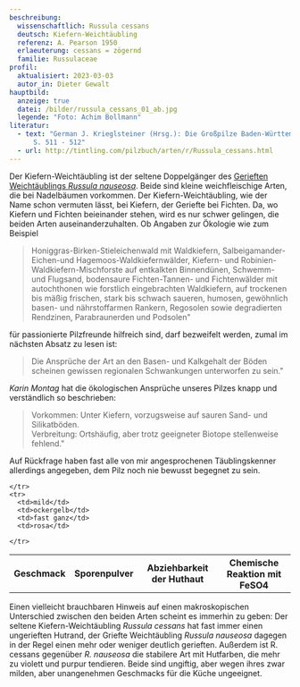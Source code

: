 ```yaml
---
beschreibung:
  wissenschaftlich: Russula cessans
  deutsch: Kiefern-Weichtäubling
  referenz: A. Pearson 1950
  erlaeuterung: cessans = zögernd
  familie: Russulaceae
profil:
  aktualisiert: 2023-03-03
  autor_in: Dieter Gewalt
hauptbild:
  anzeige: true
  datei: /bilder/russula_cessans_01_ab.jpg
  legende: "Foto: Achim Bollmann"
literatur:
  - text: "German J. Krieglsteiner (Hrsg.): Die Großpilze Baden-Württembergs Band 2
      S. 511 - 512"
  - url: http://tintling.com/pilzbuch/arten/r/Russula_cessans.html
---
```

Der Kiefern-Weichtäubling ist der seltene Doppelgänger des [Gerieften Weichtäublings *Russula nauseosa*](/pilze/russula-nauseosa-geriefter-weichtäubling). Beide sind kleine weichfleischige Arten, die bei Nadelbäumen vorkommen. Der Kiefern-Weichtäubling, wie der Name schon vermuten lässt, bei Kiefern, der Geriefte bei Fichten. Da, wo Kiefern und Fichten beieinander stehen, wird es nur schwer gelingen, die beiden Arten auseinanderzuhalten. Ob Angaben zur Ökologie wie zum Beispiel

> Honiggras-Birken-Stieleichenwald mit Waldkiefern, Salbeigamander-Eichen-und Hagemoos-Waldkiefernwälder, Kiefern- und Robinien-Waldkiefern-Mischforste auf entkalkten Binnendünen, Schwemm- und Flugsand, bodensaure Fichten-Tannen- und Fichtenwälder mit autochthonen wie forstlich eingebrachten Waldkiefern, auf trockenen bis mäßig frischen, stark bis schwach saueren, humosen, gewöhnlich basen- und nährstoffarmen Rankern, Regosolen sowie degradierten Rendzinen, Parabraunerden und Podsolen"

für passionierte Pilzfreunde hilfreich sind, darf bezweifelt werden, zumal im nächsten Absatz zu lesen ist: 

> Die Ansprüche der Art an den Basen- und Kalkgehalt der Böden scheinen gewissen regionalen Schwankungen unterworfen zu sein."

*Karin Montag* hat die ökologischen Ansprüche unseres Pilzes knapp und verständlich so beschrieben: 

> Vorkommen: Unter Kiefern, vorzugsweise auf sauren Sand- und Silikatböden.\
> Verbreitung: Ortshäufig, aber trotz geeigneter Biotope stellenweise fehlend."

Auf Rückfrage haben fast alle von mir angesprochenen Täublingskenner allerdings angegeben, dem Pilz noch nie bewusst begegnet zu sein.

<div class="table-responsive">
  <table class="table taeubling">
    <tr>
      <th rowspan="2">Geschmack</th>
      <th rowspan="2">Sporenpulver</th>
      <th rowspan="2">Abziehbarkeit der Huthaut</th>
      <th colspan="3" class="text-center">Chemische Reaktion mit FeSO4</th>
    </tr>
    <tr>
      
      
    </tr>
    <tr>
      <td>mild</td>
      <td>ockergelb</td>
      <td>fast ganz</td>
      <td>rosa</td>
       
    </tr>
  </table>
</div>

Einen vielleicht brauchbaren Hinweis auf einen makroskopischen Unterschied zwischen den beiden Arten scheint es immerhin zu geben: Der seltene Kiefern-Weichtäubling *Russula cessans* hat fast immer einen ungerieften Hutrand, der Griefte Weichtäubling *Russula nauseosa* dagegen in der Regel einen mehr oder weniger deutlich gerieften. Außerdem ist R. cessans gegenüber *R. nauseosa* die stabilere Art mit Hutfarben, die mehr zu violett und purpur tendieren.  Beide sind ungiftig, aber wegen ihres zwar milden, aber unangenehmen Geschmacks für die Küche ungeeignet.